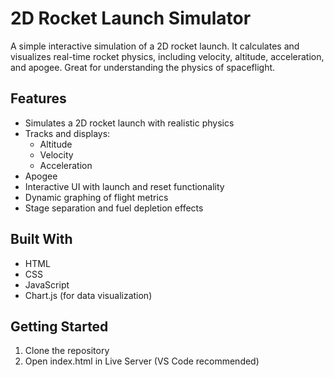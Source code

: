 # 2D Rocket Launch Simulator
A simple interactive simulation of a 2D rocket launch. It calculates and visualizes real-time rocket physics, including velocity, altitude, acceleration, and apogee. Great for understanding the physics of spaceflight.
## Features
- Simulates a 2D rocket launch with realistic physics
- Tracks and displays:
  - Altitude
  - Velocity
  - Acceleration
- Apogee
- Interactive UI with launch and reset functionality
- Dynamic graphing of flight metrics
- Stage separation and fuel depletion effects

## Built With
- HTML
- CSS
- JavaScript
- Chart.js (for data visualization)

## Getting Started
1.	Clone the repository
2.	Open index.html in Live Server (VS Code recommended)
